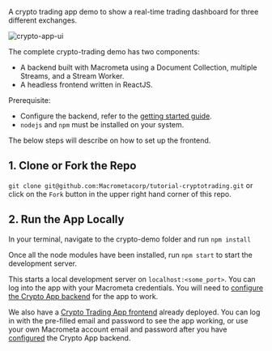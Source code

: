 A crypto trading app demo to show a real-time trading dashboard for three different exchanges.

![crypto-app-ui](https://user-images.githubusercontent.com/1088136/198411981-2afbdd21-d145-4ad6-aea1-ee933ed482a5.png)

The complete crypto-trading demo has two components:

- A backend built with Macrometa using a Document Collection, multiple Streams, and a Stream Worker.
- A headless frontend written in ReactJS.

Prerequisite: 

- Configure the backend, refer to the [getting started guide](https://macrometa.com/docs/apps/crypto-trading).
- `nodejs` and `npm` must be installed on your system.

The below steps will describe on how to set up the frontend.

## 1. Clone or Fork the Repo

`git clone git@github.com:Macrometacorp/tutorial-cryptotrading.git` or click on the `Fork` button in the upper right hand corner of this repo.

## 2. Run the App Locally

In your terminal, navigate to the crypto-demo folder and run `npm install`

Once all the node modules have been installed, run `npm start` to start the development server.

This starts a local development server on `localhost:<some_port>`. You can log into the app with your Macrometa credentials. You will need to [configure the Crypto App backend](https://macrometa.com/docs/apps/crypto-trading) for the app to work.

We also have a [Crypto Trading App frontend](https://macrometacorp.github.io/tutorial-cryptotrading/) already deployed. You can log in with the pre-filled email and password to see the app working, or use your own Macrometa account email and password after you have [configured](https://macrometa.com/docs/apps/crypto-trading) the Crypto App backend.
